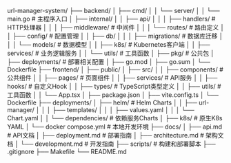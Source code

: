 url-manager-system/
├── backend/
│   ├── cmd/
│   │   └── server/
│   │       └── main.go                 # 主程序入口
│   ├── internal/
│   │   ├── api/
│   │   │   ├── handlers/              # HTTP处理器
│   │   │   ├── middleware/            # 中间件
│   │   │   └── routes/                # 路由定义
│   │   ├── config/                    # 配置管理
│   │   ├── db/
│   │   │   ├── migrations/            # 数据库迁移
│   │   │   └── models/                # 数据模型
│   │   ├── k8s/                       # Kubernetes客户端
│   │   ├── services/                  # 业务逻辑服务
│   │   └── utils/                     # 工具函数
│   ├── pkg/                           # 公共包
│   ├── deployments/                   # 部署相关配置
│   ├── go.mod
│   ├── go.sum
│   └── Dockerfile
├── frontend/
│   ├── public/
│   ├── src/
│   │   ├── components/                # 公共组件
│   │   ├── pages/                     # 页面组件
│   │   ├── services/                  # API服务
│   │   ├── hooks/                     # 自定义Hook
│   │   ├── types/                     # TypeScript类型定义
│   │   ├── utils/                     # 工具函数
│   │   └── App.tsx
│   ├── package.json
│   ├── vite.config.ts
│   └── Dockerfile
├── deployments/
│   ├── helm/                          # Helm Charts
│   │   ├── url-manager/
│   │   │   ├── templates/
│   │   │   ├── values.yaml
│   │   │   └── Chart.yaml
│   │   └── dependencies/              # 依赖服务Charts
│   ├── k8s/                          # 原生K8s YAML
│   └── docker compose.yml            # 本地开发环境
├── docs/
│   ├── api.md                        # API文档
│   ├── deployment.md                 # 部署指南
│   ├── architecture.md               # 架构文档
│   └── development.md                # 开发指南
├── scripts/                          # 构建和部署脚本
├── .gitignore
├── Makefile
└── README.md